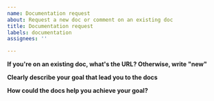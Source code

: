 ```yaml
---
name: Documentation request
about: Request a new doc or comment on an existing doc
title: Documentation request
labels: documentation
assignees: ''

---
```


**If you're on an existing doc, what's the URL? Otherwise, write "new"**

**Clearly describe your goal that lead you to the docs**

**How could the docs help you achieve your goal?**
